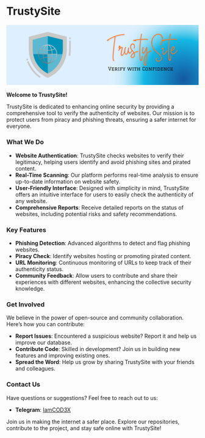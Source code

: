 # TrustySite

![TrustySite Logo](https://github.com/TrustySite/.github/blob/main/assets/TrustySiteBanner.png)

**Welcome to TrustySite!**

TrustySite is dedicated to enhancing online security by providing a comprehensive tool to verify the authenticity of websites. Our mission is to protect users from piracy and phishing threats, ensuring a safer internet for everyone.

### What We Do

- **Website Authentication**: TrustySite checks websites to verify their legitimacy, helping users identify and avoid phishing sites and pirated content.
- **Real-Time Scanning**: Our platform performs real-time analysis to ensure up-to-date information on website safety.
- **User-Friendly Interface**: Designed with simplicity in mind, TrustySite offers an intuitive interface for users to easily check the authenticity of any website.
- **Comprehensive Reports**: Receive detailed reports on the status of websites, including potential risks and safety recommendations.

### Key Features

- **Phishing Detection**: Advanced algorithms to detect and flag phishing websites.
- **Piracy Check**: Identify websites hosting or promoting pirated content.
- **URL Monitoring**: Continuous monitoring of URLs to keep track of their authenticity status.
- **Community Feedback**: Allow users to contribute and share their experiences with different websites, enhancing the collective security knowledge.

### Get Involved

We believe in the power of open-source and community collaboration. Here’s how you can contribute:

- **Report Issues**: Encountered a suspicious website? Report it and help us improve our database.
- **Contribute Code**: Skilled in development? Join us in building new features and improving existing ones.
- **Spread the Word**: Help us grow by sharing TrustySite with your friends and colleagues.

### Contact Us

Have questions or suggestions? Feel free to reach out to us:

- **Telegram**: [IamCOD3X](https://t.me/IamCOD3X)

Join us in making the internet a safer place. Explore our repositories, contribute to the project, and stay safe online with TrustySite!
